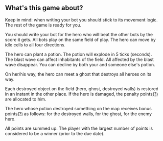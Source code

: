 ## What's this game about?

Keep in mind: when writing your bot you should stick to its movement logic.
The rest of the game is ready for you.

You should write your bot for the hero who will beat the other bots 
by the score it gets. All bots play on the same field of play. The 
hero can move by idle cells to all four directions.

The hero can plant a potion. The potion will explode in 5 ticks (seconds). 
The blast wave can affect inhabitants of the field. All affected by 
the blast wave disappear. You can decline by both your and someone 
else's potion.

On her/his way, the hero can meet a ghost that destroys all heroes on 
its way.

Each destroyed object on the field (hero, ghost, destroyed walls) is 
restored in an instant in the other place. If the hero is damaged, 
the penalty points[(?)](#ask) are allocated to him.

The hero whose potion destroyed something on the map receives bonus 
points[(?)](#ask) as follows: for the destroyed walls, 
for the ghost, for the enemy hero.

All points are summed up. The player with the largest number of points 
is considered to be a winner (prior to the due date).